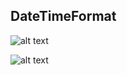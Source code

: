 ## DateTimeFormat

![alt text](https://cdn.jsdelivr.net/gh/sword4869/pic1@main/images/202407112159246.png)


![alt text](https://cdn.jsdelivr.net/gh/sword4869/pic1@main/images/202407112159247.png)